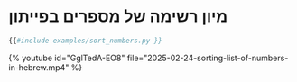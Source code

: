 # מיון רשימה של מספרים בפייתון


```python
{{#include examples/sort_numbers.py }}
```

{% youtube id="GglTedA-EO8" file="2025-02-24-sorting-list-of-numbers-in-hebrew.mp4" %}

